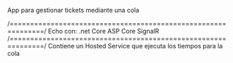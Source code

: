 App para gestionar tickets mediante una cola

/==============================================================/
Echo con:
.net Core
ASP Core
SignalR
/==============================================================/
Contiene un Hosted Service que ejecuta los tiempos para la cola